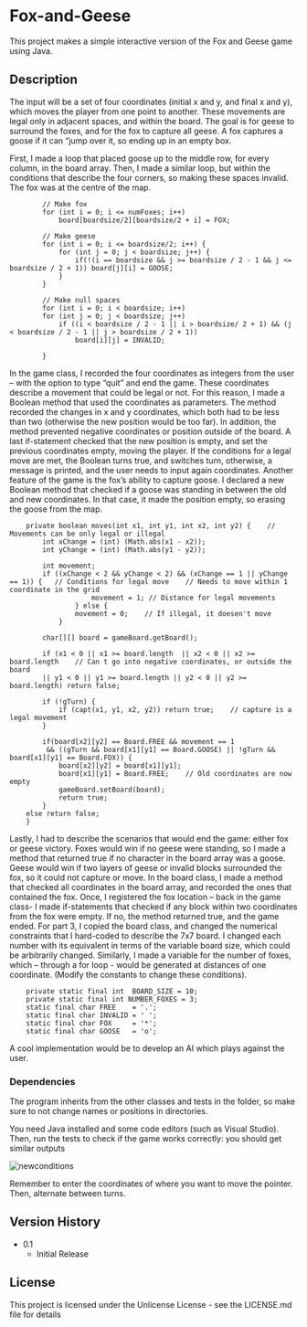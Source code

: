 # Fox-and-Geese

This project makes a simple interactive version of the Fox and Geese game using Java.

## Description

The input  will be a set of four coordinates (initial x and y, and final x and y), which moves the player from one point to another. These movements are legal only in adjacent spaces, and within the board. The goal is for geese to surround the foxes, and for the fox to capture all geese. A fox captures a goose if it can “jump over it, so ending up in an empty box.


First, I made a loop that placed goose up to the middle row, for every column, in the board array. Then, I made a similar loop, but within the conditions that describe the four corners, so making these spaces invalid. The fox was at the centre of the map. 

```
        // Make fox
        for (int i = 0; i <= numFoxes; i++)
            board[boardsize/2][boardsize/2 + i] = FOX;

        // Make geese
        for (int i = 0; i <= boardsize/2; i++) {
            for (int j = 0; j < boardsize; j++) {
                if(!(i == boardsize && j >= boardsize / 2 - 1 && j <= boardsize / 2 + 1)) board[j][i] = GOOSE;
            }
        }

        // Make null spaces
        for (int i = 0; i < boardsize; i++)
        for (int j = 0; j < boardsize; j++)
            if ((i < boardsize / 2 - 1 || i > boardsize/ 2 + 1) && (j < boardsize / 2 - 1 || j > boardsize / 2 + 1))
                board[i][j] = INVALID;

        }
```


In the game class, I recorded the four coordinates as integers from the user – with the option to type “quit” and end the game. These coordinates describe a movement that could be legal or not. For this reason, I made a Boolean method that used the coordinates as parameters. The method recorded the changes in x and y coordinates, which both had to be less than two (otherwise the new position would be too far). In addition, the method prevented negative coordinates or position outside of the board. A last if-statement checked that the new position is empty, and set the previous coordinates empty, moving the player. If the conditions for a legal move are met, the Boolean turns true, and switches turn, otherwise, a message is printed, and the user needs to input again coordinates. Another feature of the game is the fox’s ability to capture goose. I declared a new Boolean method that checked if a goose was standing in between the old and new coordinates. In that case, it made the position empty, so erasing the goose from the map. 

```
    private boolean moves(int x1, int y1, int x2, int y2) {    // Movements can be only legal or illegal
        int xChange = (int) (Math.abs(x1 - x2));   
        int yChange = (int) (Math.abs(y1 - y2));

        int movement;
        if ((xChange < 2 && yChange < 2) && (xChange == 1 || yChange == 1)) {   // Conditions for legal move    // Needs to move within 1 coordinate in the grid
                    movement = 1; // Distance for legal movements
                } else {
                movement = 0;    // If illegal, it doesen't move
            }
        
        char[][] board = gameBoard.getBoard();

        if (x1 < 0 || x1 >= board.length  || x2 < 0 || x2 >= board.length    // Can t go into negative coordinates, or outside the board
        || y1 < 0 || y1 >= board.length || y2 < 0 || y2 >= board.length) return false;

        if (!gTurn) {
            if (capt(x1, y1, x2, y2)) return true;    // capture is a legal movement
        }

        if(board[x2][y2] == Board.FREE && movement == 1
         && ((gTurn && board[x1][y1] == Board.GOOSE) || !gTurn && board[x1][y1] == Board.FOX)) {
            board[x2][y2] = board[x1][y1];
            board[x1][y1] = Board.FREE;    // Old coordinates are now empty
            gameBoard.setBoard(board);
            return true;
        }
    else return false;
    }
```


Lastly, I had to describe the scenarios that would end the game: either fox or geese victory. Foxes would win if no geese were standing, so I made a method that returned true if no character in the board array was a goose. Geese would win if two layers of geese or invalid blocks surrounded the fox, so it could not capture or move. In the board class, I made a method that checked all coordinates in the board array, and recorded the ones that contained the fox. Once, I registered the fox location – back in the game class- I made if-statements that checked if any block within two coordinates from the fox were empty. If no, the method returned true, and the game ended. For part 3, I copied the board class, and changed the numerical constraints that I hard-coded to describe the 7x7 board. I changed each number with its equivalent in terms of the variable board size, which could be arbitrarily changed. Similarly, I made a variable for the number of foxes, which – through a for loop - would be generated at distances of one coordinate. (Modify the constants to change these conditions).

```
    private static final int  BOARD_SIZE = 10;
    private static final int NUMBER_FOXES = 3;
    static final char FREE    = '.';
    static final char INVALID = ' ';
    static final char FOX     = '*';
    static final char GOOSE   = 'o';
```


A cool implementation would be to develop an AI which plays against the user.

### Dependencies

The program inherits from the other classes and tests in the folder, so make sure to not change names or positions in directories.

You need Java installed and some code editors (such as Visual Studio). Then, run the tests to check if the game works correctly: you should get similar outputs

![newconditions](https://user-images.githubusercontent.com/86791449/131861513-61dfe9f9-8990-4366-bb8a-3ab59a993598.png)

Remember to enter the coordinates of where you want to move the pointer. Then, alternate between turns.


## Version History

* 0.1
    * Initial Release

## License

This project is licensed under the Unlicense License - see the LICENSE.md file for details
